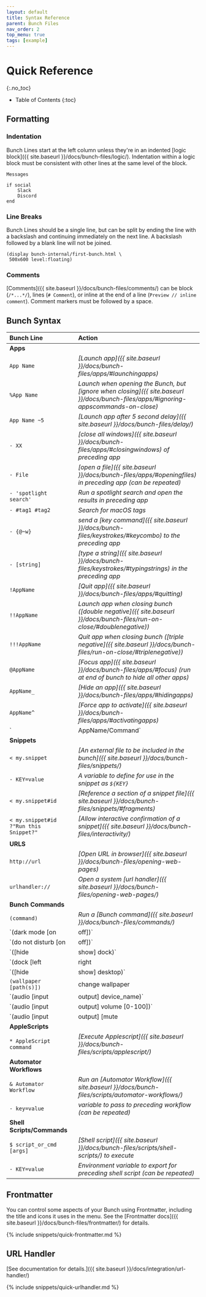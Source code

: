 ```yaml
---
layout: default
title: Syntax Reference
parent: Bunch Files
nav_order: 2
top_menu: true
tags: [example]
---
```

# Quick Reference
{:.no_toc}

* Table of Contents
{:toc}

## Formatting

### Indentation

Bunch Lines start at the left column unless they're in an indented [logic block]({{ site.baseurl }}/docs/bunch-files/logic/). Indentation within a logic block must be consistent with other lines at the same level of the block.

```bunch
Messages

if social
	Slack
	Discord
end
```

### Line Breaks

Bunch Lines should be a single line, but can be split by ending the line with a backslash and continuing immediately on the next line. A backslash followed by a blank line will not be joined.

```bunch
(display bunch-internal/first-bunch.html \
 500x600 level:floating)
```

### Comments

[Comments]({{ site.baseurl }}/docs/bunch-files/comments/) can be block (`/*...*/`), lines (`# Comment`), or inline at the end of a line (`Preview // inline comment`). Comment markers must be followed by a space.


## Bunch Syntax

|Bunch Line|Action|
|:----|:----|
| __Apps__ ||
|`App Name`|_[Launch app]({{ site.baseurl }}/docs/bunch-files/apps/#launchingapps)_|
|`%App Name`|_Launch when opening the Bunch, but [ignore when closing]({{ site.baseurl }}/docs/bunch-files/apps/#ignoring-appscommands-on-close)_|
|`App Name ~5`|_[Launch app after 5 second delay]({{ site.baseurl }}/docs/bunch-files/delay/)_|
|`- XX`|_[close all windows]({{ site.baseurl }}/docs/bunch-files/apps/#closingwindows) of preceding app_|
|`- File`|_[open a file]({{ site.baseurl }}/docs/bunch-files/apps/#openingfiles) in preceding app (can be repeated)_|
|`- 'spotlight search'` | _Run a spotlight search and open the results in preceding app_ |
| `- #tag1 #tag2` | _Search for macOS tags_ |
|`- {@~w}`|_send a [key command]({{ site.baseurl }}/docs/bunch-files/keystrokes/#keycombo) to the preceding app_|
|`- [string]`|_[type a string]({{ site.baseurl }}/docs/bunch-files/keystrokes/#typingstrings) in the preceding app_|
|`!AppName`|_[Quit app]({{ site.baseurl }}/docs/bunch-files/apps/#quitting)_|
|`!!AppName`|_Launch app when closing bunch ([double negative]({{ site.baseurl }}/docs/bunch-files/run-on-close/#doublenegative))_|
|`!!!AppName`|_Quit app when closing bunch ([triple negative]({{ site.baseurl }}/docs/bunch-files/run-on-close/#triplenegative))_|
|`@AppName`|_[Focus app]({{ site.baseurl }}/docs/bunch-files/apps/#focus) (run at end of bunch to hide all other apps)_|
|`AppName_`|_[Hide an app]({{ site.baseurl }}/docs/bunch-files/apps/#hidingapps)_|
|`AppName^`|_[Force app to activate]({{ site.baseurl }}/docs/bunch-files/apps/#activatingapps)_|
| `| AppName/Command`|Force launching in parallel even when [execution sequence]({{ site.baseurl }}/docs/bunch-files/sequence/) is sequential |
| __Snippets__ ||
|`< my.snippet`|_[An external file to be included in the bunch]({{ site.baseurl }}/docs/bunch-files/snippets/)_|
|`- KEY=value`|_A variable to define for use in the snippet as `${KEY}`_|
|`< my.snippet#id`|_[Reference a section of a snippet file]({{ site.baseurl }}/docs/bunch-files/snippets/#fragments)_|
|`< my.snippet#id ?"Run this Snippet?"`|_[Allow interactive confirmation of a snippet]({{ site.baseurl }}/docs/bunch-files/interactivity/)_|
|__URLS__||
|`http://url`|_[Open URL in browser]({{ site.baseurl }}/docs/bunch-files/opening-web-pages)_|
|`urlhandler://`|_Open a system [url handler]({{ site.baseurl }}/docs/bunch-files/opening-web-pages/)_|
|__Bunch Commands__||
|`(command)`|_Run a [Bunch command]({{ site.baseurl }}/docs/bunch-files/commands/)_|
| `(dark mode [on|off])` | dark mode on/off |
| `(do not disturb [on|off])` | do not disturb on/off |
| `([hide|show] dock)` | hide/show dock |
| `(dock [left|right|bottom])` | dock left/right/bottom |
| `([hide|show] desktop)` | hide/show desktop |
| `(wallpaper [path(s)])` | change wallpaper |
| `(audio [input|output] device_name)` | audio input/output |
| `(audio [input|output] volume [0-100])` | audio volume |
| `(audio [input|output] [mute|unmute])`| mute/unmute  audio |
|__AppleScripts__||
|`* AppleScript command`|_[Execute Applescript]({{ site.baseurl }}/docs/bunch-files/scripts/applescript/)_|
|__Automator Workflows__||
|`& Automator Workflow`|_Run an [Automator Workflow]({{ site.baseurl }}/docs/bunch-files/scripts/automator-workflows/)_|
|`- key=value`|_variable to pass to preceding workflow (can be repeated)_|
|__Shell Scripts/Commands__||
|`$ script_or_cmd [args]`|_[Shell script]({{ site.baseurl }}/docs/bunch-files/scripts/shell-scripts/) to execute_|
|`- KEY=value`|_Environment variable to export for preceding shell script (can be repeated)_|

## Frontmatter

You can control some aspects of your Bunch using Frontmatter, including the title and icons it uses in the menu. See the [Frontmatter docs]({{ site.baseurl }}/docs/bunch-files/frontmatter/) for details.

{% include snippets/quick-frontmatter.md %}

## URL Handler

[See documentation for details.]({{ site.baseurl }}/docs/integration/url-handler/)

{% include snippets/quick-urlhandler.md %}


